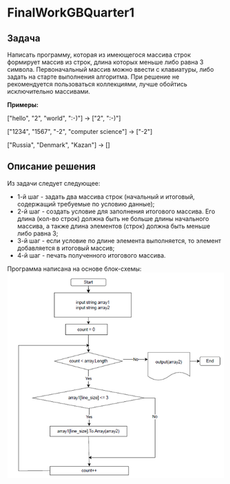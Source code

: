 # FinalWorkGBQuarter1

## Задача
Написать программу, которая из имеющегося массива строк формирует массив из строк, длина которых меньше либо равна 3 символа. Первоначальный массив можно ввести с клавиатуры, либо задать на старте выполнения алгоритма. При решение не рекомендуется пользоваться коллекциями, лучше обойтись исключительно массивами.

**Примеры:**

["hello", "2", "world", ":-)"] -> ["2", ":-)"]

["1234", "1567", "-2", "computer science"] -> ["-2"] 

["Russia", "Denmark", "Kazan"] -> []

## Описание решения
Из задачи следует следующее:
- 1-й шаг - задать два массива строк (начальный и итоговый, содержащий требуемые по условию данные);
- 2-й шаг - создать условие для заполнения итогового массива. Его длина (кол-во строк) должна быть не больше длины начального массива, а также длина элементов (строк) должна быть меньше либо равна 3;
- 3-й шаг - если условие по длине элемента выполняется, то элемент добавляется в итоговый массив;
- 4-й шаг - печать полученного итогового массива.

Программа написана на основе блок-схемы:
![shortArray](https://github.com/MillaAlex/FinalWorkGBQuarter1/blob/main/shortArray.png)
